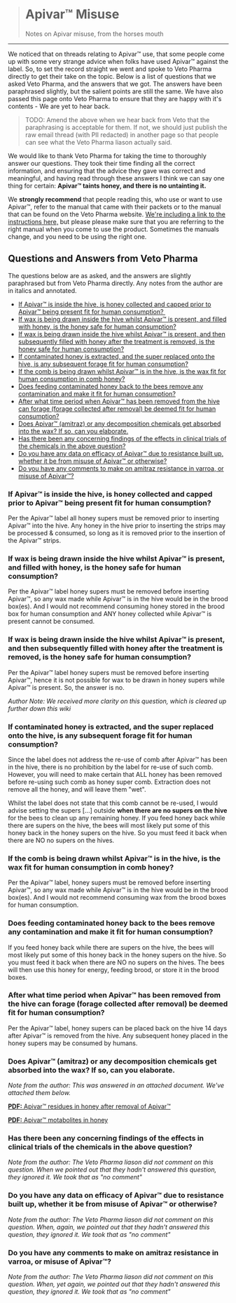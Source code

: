 > # Apivar™ Misuse
>
> Notes on Apivar misuse, from the horses mouth

---

We noticed that on threads relating to Apivar™ use, that some people come up with some very strange advice when folks have used Apivar™ against the label. So, to set the record straight we went and spoke to Veto Pharma directly to get their take on the topic. Below is a list of questions that we asked Veto Pharma, and the answers that we got. The answers have been paraphrased slightly, but the salient points are still the same. We have also passed this page onto Veto Pharma to ensure that they are happy with it's contents - We are yet to hear back. 


> TODO: Amend the above when we hear back from Veto that the paraphrasing is acceptable for them. If not, we should just publish the raw email thread (with PII redacted) in another page so that people can see what the Veto Pharma liason actually said.

We would like to thank Veto Pharma for taking the time to thoroughly answer our questions. They took their time finding all the correct information, and ensuring that the advice they gave was correct and meaningful, and having read through these answers I think we can say one thing for certain: **Apivar™ taints honey, and there is no untainting it.** 

We **strongly recommend** that people reading this, who use or want to use Apivar™, refer to the manual that came with their packets or to the manual that can be found on the Veto Pharma website. [We're including a link to the instructions here,](https://www.veto-pharma.com/wp-content/uploads/2022/02/Apivar™_InstructionsForUse_2020_USA.pdf) but please please make sure that you are referring to the right manual when you come to use the product. Sometimes the manuals change, and you need to be using the right one.

## Questions and Answers from Veto Pharma

The questions below are as asked, and the answers are slightly paraphrased but from Veto Pharma directly. Any notes from the author are in italics and annotated.

* [If Apivar™ is inside the hive, is honey collected and capped prior to Apivar™ being present fit for human consumption? ](#if-apivar-is-inside-the-hive-is-honey-collected-and-capped-prior-to-apivar-being-present-fit-for-human-consumption)
* [If wax is being drawn inside the hive whilst Apivar™ is present, and filled with honey, is the honey safe for human consumption?](#if-wax-is-being-drawn-inside-the-hive-whilst-Apivar-is-present-and-filled-with-honey-is-the-honey-safe-for-human-consumption)
* [If wax is being drawn inside the hive whilst Apivar™ is present, and then subsequently filled with honey after the treatment is removed, is the honey safe for human consumption?](#if-wax-is-being-drawn-inside-the-hive-whilst-Apivar-is-present-and-then-subsequently-filled-with-honey-after-the-treatment-is-removed-is-the-honey-safe-for-human-consumption)
* [If contaminated honey is extracted, and the super replaced onto the hive, is any subsequent forage fit for human consumption?](#if-contaminated-honey-is-extracted-and-the-super-replaced-onto-the-hive-is-any-subsequent-forage-fit-for-human-consumption)
* [If the comb is being drawn whilst Apivar™ is in the hive, is the wax fit for human consumption in comb honey?](#if-the-comb-is-being-drawn-whilst-Apivar-is-in-the-hive-is-the-wax-fit-for-human-consumption-in-comb-honey)
* [Does feeding contaminated honey back to the bees remove any contamination and make it fit for human consumption?](#does-feeding-contaminated-honey-back-to-the-bees-remove-any-contamination-and-make-it-fit-for-human-consumption)
* [After what time period when Apivar™ has been removed from the hive can forage (forage collected after removal) be deemed fit for human consumption?](#after-what-time-period-when-Apivar-has-been-removed-from-the-hive-can-forage-forage-collected-after-removalbe-deemed-fit-for-human-consumption)
* [Does Apivar™ (amitraz) or any decomposition chemicals get absorbed into the wax? If so, can you elaborate.](#does-Apivar-amitraz-or-any-decomposition-chemicals-get-absorbed-into-the-wax-if-so-can-you-elaborate)
* [Has there been any concerning findings of the effects in clinical trials of the chemicals in the above question?](#has-there-been-any-concerning-findings-of-the-effects-in-clinical-trials-of-the-chemicals-in-the-above-question)
* [Do you have any data on efficacy of Apivar™ due to resistance built up, whether it be from misuse of Apivar™ or otherwise?](#do-you-have-any-data-on-efficacy-of-Apivar™-due-to-resistance-built-up-whether-it-be-from-misuse-of-Apivar-or-otherwise)
* [Do you have any comments to make on amitraz resistance in varroa, or misuse of Apivar™?](#do-you-have-any-comments-to-make-on-amitraz-resistance-in-varroa-or-misuse-of-Apivar)

### If Apivar™ is inside the hive, is honey collected and capped prior to Apivar™ being present fit for human consumption? 

Per the Apivar™ label all honey supers must be removed prior to inserting Apivar™ into the hive. Any honey in the hive prior to inserting the strips may be processed & consumed, so long as it is removed prior to the insertion of the Apivar™ strips.

### If wax is being drawn inside the hive whilst Apivar™ is present, and filled with honey, is the honey safe for human consumption?

Per the Apivar™ label honey supers must be removed before inserting Apivar™, so any wax made while Apivar™ is in the hive would be in the brood box(es). And I would not recommend consuming honey stored in the brood box for human consumption and ANY honey collected while Apivar™ is present cannot be consumed.

### If wax is being drawn inside the hive whilst Apivar™ is present, and then subsequently filled with honey after the treatment is removed, is the honey safe for human consumption?

Per the Apivar™ label honey supers must be removed before inserting Apivar™, hence it is not possible for wax to be drawn in honey supers while Apivar™ is present. So, the answer is no.

*Author Note: We received more clarity on this question, which is cleared up further down this wiki*

### If contaminated honey is extracted, and the super replaced onto the hive, is any subsequent forage fit for human consumption?

Since the label does not address the re-use of comb after Apivar™ has been in the hive, there is no prohibition by the label for re-use of such comb. However, you will need to make certain that ALL honey has been removed before re-using such comb as honey super comb. Extraction does not remove all the honey, and will leave them "wet".

Whilst the label does not state that this comb cannot be re-used, I would advise setting the supers [...] outside **when there are no supers on the hive** for the bees to clean up any remaining honey. If you feed honey back while there are supers on the hive, the bees will most likely put some of this honey back in the honey supers on the hive. So you must feed it back when there are NO no supers on the hives. 

### If the comb is being drawn whilst Apivar™ is in the hive, is the wax fit for human consumption in comb honey?

Per the Apivar™ label, honey supers must be removed before inserting Apivar™, so any wax made while Apivar™ is in the hive would be in the brood box(es). And I would not recommend consuming wax from the brood boxes for human consumption.

### Does feeding contaminated honey back to the bees remove any contamination and make it fit for human consumption?

If you feed honey back while there are supers on the hive, the bees will most likely put some of this honey back in the honey supers on the hive. So you must feed it back when there are NO no supers on the hives. The bees will then use this honey for energy, feeding brood, or store it in the brood boxes. 

### After what time period when Apivar™ has been removed from the hive can forage (forage collected after removal) be deemed fit for human consumption?

Per the Apivar™ label, honey supers can be placed back on the hive 14 days after Apivar™ is removed from the hive. Any subsequent honey placed in the honey supers may be consumed by humans. 

### Does Apivar™ (amitraz) or any decomposition chemicals get absorbed into the wax? If so, can you elaborate.

*Note from the author: This was answered in an attached document. We've attached them below.*

[**PDF:** Apivar™ residues in honey after removal of Apivar™](/documents/Apivar™_residues.pdf)

[**PDF:** Apivar™ motabolites in honey](/documents/Apivar™_residues_2.pdf)

### Has there been any concerning findings of the effects in clinical trials of the chemicals in the above question?

*Note from the author: The Veto Pharma liason did not comment on this question. When we pointed out that they hadn't answered this question, they ignored it. We took that as "no comment"*

### Do you have any data on efficacy of Apivar™ due to resistance built up, whether it be from misuse of Apivar™ or otherwise?

*Note from the author: The Veto Pharma liason did not comment on this question. When, again, we pointed out that they hadn't answered this question, they ignored it. We took that as "no comment"*

### Do you have any comments to make on amitraz resistance in varroa, or misuse of Apivar™?

*Note from the author: The Veto Pharma liason did not comment on this question. When, yet again, we pointed out that they hadn't answered this question, they ignored it. We took that as "no comment"*

